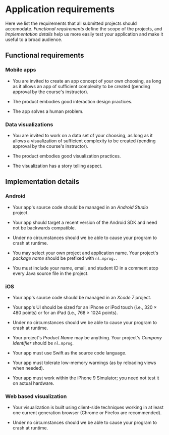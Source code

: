 # Application requirements

Here we list the requirements that all submitted projects should accomodate. *Functional requirements* define the scope of the projects, and *Implementation details* help us more easily test your application and make it useful to a broad audience.

## Functional requirements

### Mobile apps

- You are invited to create an app concept of your own choosing, as long as it allows an app of sufficient complexity to be created (pending approval by the course's instructor).

- The product embodies good interaction design practices.

- The app solves a human problem.

### Data visualizations

- You are invited to work on a data set of your choosing, as long as it allows a visualization of sufficient complexity to be created (pending approval by the course's instructor).

- The product embodies good visualization practices.

- The visualization has a story telling aspect.

## Implementation details

### Android

- Your app's source code should be managed in an *Android Studio* project.

- Your app should target a recent version of the Android SDK and need not be backwards compatible.

- Under no circumstances should we be able to cause your program to crash at runtime.

- You may select your own project and application name. Your project's *package name* should be prefixed with `nl.mprog.`.

- You must include your name, email, and student ID in a comment atop every Java source file in the project.

### iOS

- Your app's source code should be managed in an *Xcode 7* project.

- Your app's UI should be sized for an iPhone or iPod touch (i.e., 320 &times; 480 points) or for an iPad (i.e., 768 &times; 1024 points).

- Under no circumstances should we be able to cause your program to crash at runtime.

- Your project's *Product Name* may be anything. Your project's *Company Identifier* should be `nl.mprog`.

- Your app must use Swift as the source code language.

- Your app must tolerate low-memory warnings (as by reloading views when needed).

- Your app must work within the iPhone 9 Simulator; you need not test it on actual hardware.

### Web based visualization

- Your visualization is built using client-side techniques working in at least one current generation browser (Chrome or Firefox are recommended).

- Under no circumstances should we be able to cause your program to crash at runtime.
